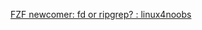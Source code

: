  [FZF newcomer: fd or ripgrep? : linux4noobs](https://www.reddit.com/r/linux4noobs/comments/egb644/fzf_newcomer_fd_or_ripgrep/) 